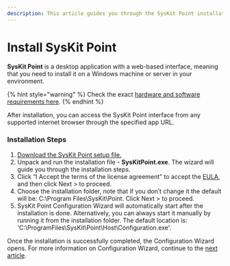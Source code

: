 ```yaml
---
description: This article guides you through the SysKit Point installation.
---
```


# Install SysKit Point

**SysKit Point** is a desktop application with a web-based interface, meaning that you need to install it on a Windows machine or server in your environment. 

{% hint style="warning" %}
Check the exact [hardware and software requirements here](../requirements/system-requirements.md).
{% endhint %}

After installation, you can access the SysKit Point interface from any supported internet browser through the specified app URL.

### Installation Steps

1. [Download the SysKit Point setup file.](https://www.syskit.com/products/point/download/)
2. Unpack and run the installation file - **SysKitPoint.exe**. The wizard will guide you through the installation steps.
3. Click “I Accept the terms of the license agreement” to accept the [EULA](https://www.syskit.com/eula/), and then click Next &gt; to proceed.
4. Choose the installation folder, note that if you don’t change it the default will be: C:\Program Files\SysKit\Point. Click Next &gt; to proceed.
5. SysKit Point Configuration Wizard will automatically start after the installation is done. Alternatively, you can always start it manually by running it from the installation folder. The default location is: 'C:\ProgramFiles\SysKit\Point\Host\Configuration.exe'.

Once the installation is successfully completed, the Configuration Wizard opens. For more information on Configuration Wizard, continue to the [next article](configure-syskit-point.md).  




